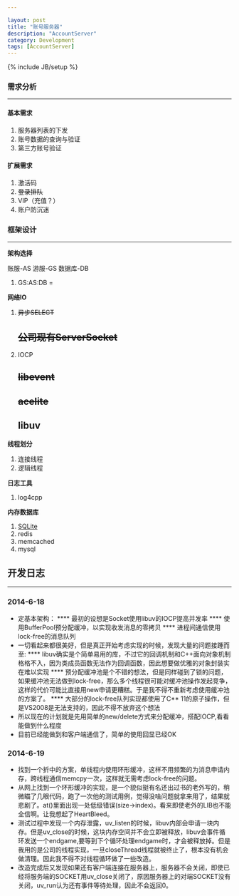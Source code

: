 ```yaml
---

layout: post
title: "账号服务器"
description: "AccountServer"
category: Development
tags: [AccountServer]
---
```

{% include JB/setup %}

### 需求分析

------------------------------------------------------------------------

#### 基本需求

1.  服务器列表的下发
2.  账号数据的查询与验证
3.  第三方账号验证

#### 扩展需求

1.  激活码
2.  ~~登录排队~~
3.  VIP（充值？）
4.  账户防沉迷

### 框架设计

------------------------------------------------------------------------

**架构选择**

账服-AS 游服-GS 数据库-DB

1.  GS:AS:DB =

**网络IO**

1.  ~~异步SELECT~~
    ## ~~公司现有ServerSocket~~
2.  IOCP
    ## ~~libevent~~
    ## ~~acelite~~
    ## **libuv**

**线程划分**

1.  连接线程
2.  逻辑线程

**日志工具**

1.  log4cpp

**内存数据库**

1.  [SQLite](http://www.it168.com/redian/imdb2012/)
2.  redis
3.  memcached
4.  mysql

开发日志
--------

------------------------------------------------------------------------

### 2014-6-18

-   定基本架构：
    **** 最初的设想是Socket使用libuv的IOCP提高并发率
    **** 使用BufferPool预分配缓冲，以实现收发消息的零拷贝
    **** 进程间通信使用lock-free的消息队列
-   一切看起来都很美好，但是真正开始考虑实现的时候，发现大量的问题接踵而至:
    **** libuv确实是个简单易用的库，不过它的回调机制和C++面向对象机制格格不入，因为类成员函数无法作为回调函数，因此想要做优雅的对象封装实在难以实现
    **** 预分配缓冲池是个不错的想法，但是同样碰到了锁的问题，如果缓冲池无法做到lock-free，那么多个线程很可能对缓冲池操作发起竞争，这样的代价可能比直接用new申请更糟糕。于是我不得不重新考虑使用缓冲池的方案了。
    **** 大部分的lock-free队列实现都使用了C** 11的原子操作，但是VS2008是无法支持的，因此不得不放弃这个想法
-   所以现在的计划就是先用简单的new/delete方式来分配缓冲，搭配IOCP,看看能做到什么程度
-   目前已经能做到和客户端通信了，简单的使用回显已经OK

### 2014-6-19

-   找到一个折中的方案，单线程内使用环形缓冲，这样不用频繁的为消息申请内存，跨线程通信memcpy一次，这样就无需考虑lock-free的问题。
-   从网上找到一个环形缓冲的实现，是一个貌似挺有名还出过书的老外写的，稍微瞄了几眼代码，跑了一次他的测试用例，觉得没啥问题就拿来用了，结果就悲剧了。at()里面出现一处低级错误(size-&gt;index)。看来即使老外的LIB也不能全信啊。让我想起了HeartBleed。
-   测试过程中发现一个内存泄露，uv_listen的时候，libuv内部会申请一块内存。但是uv_close的时候，这块内存空间并不会立即被释放，libuv会事件循环发送一个endgame,要等到下个循环处理endgame时，才会被释放掉。但是我用的是公司的线程实现，一旦closeThread线程就被终止了，根本没有机会做清理。因此我不得不对线程循环做了一些改造。
-   改造完成后又发现如果还有客户端连接在服务器上，服务器不会关闭，即使已经将服务端的SOCKET用uv_close关闭了，原因服务器上的对端SOCKET没有关闭，uv_run认为还有事件等待处理，因此不会返回0。
